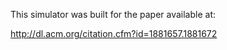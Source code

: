 This simulator was built for the paper available at:

http://dl.acm.org/citation.cfm?id=1881657.1881672
